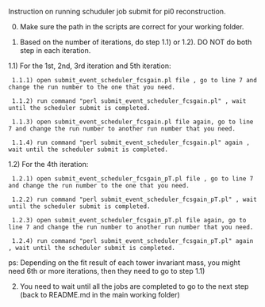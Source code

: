 Instruction on running schuduler job submit for pi0 reconstruction.

0) Make sure the path in the scripts are correct for your working folder.

1) Based on the number of iterations, do step 1.1) or 1.2). DO NOT do both step in each iteration.

1.1) For the 1st, 2nd, 3rd iteration and 5th iteration: 

	 1.1.1) open submit_event_scheduler_fcsgain.pl file , go to line 7 and change the run number to the one that you need.

	 1.1.2) run command "perl submit_event_scheduler_fcsgain.pl" , wait until the scheduler submit is completed.

	 1.1.3) open submit_event_scheduler_fcsgain.pl file again, go to line 7 and change the run number to another run number that you need.

	 1.1.4) run command "perl submit_event_scheduler_fcsgain.pl" again , wait until the scheduler submit is completed.

1.2) For the 4th iteration:  
	 
	 1.2.1) open submit_event_scheduler_fcsgain_pT.pl file , go to line 7 and change the run number to the one that you need.

	 1.2.2) run command "perl submit_event_scheduler_fcsgain_pT.pl" , wait until the scheduler submit is completed.

	 1.2.3) open submit_event_scheduler_fcsgain_pT.pl file again, go to line 7 and change the run number to another run number that you need.

	 1.2.4) run command "perl submit_event_scheduler_fcsgain_pT.pl" again , wait until the scheduler submit is completed.

ps: Depending on the fit result of each tower invariant mass, you might need 6th or more iterations, then they need to go to step 1.1)


2) You need to wait until all the jobs are completed to go to the next step (back to README.md in the main working folder)






